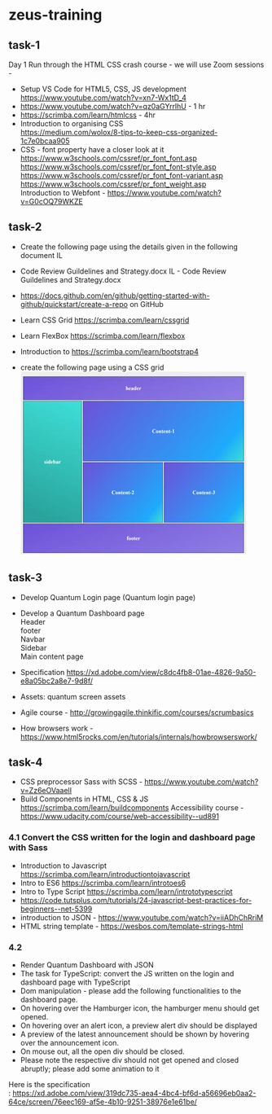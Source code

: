 # zeus-training

## task-1
Day 1 Run through the HTML CSS crash course - we will use Zoom sessions -  

- Setup VS Code for HTML5, CSS, JS development<br>
https://www.youtube.com/watch?v=xn7-Wx1tD_4 <br>
- https://www.youtube.com/watch?v=qz0aGYrrlhU  - 1 hr 
- https://scrimba.com/learn/htmlcss  - 4hr 
- Introduction to organising CSS  
https://medium.com/wolox/8-tips-to-keep-css-organized-1c7e0bcaa905 
- CSS - font property have a closer look at it<br> 
https://www.w3schools.com/cssref/pr_font_font.asp 
https://www.w3schools.com/cssref/pr_font_font-style.asp 
https://www.w3schools.com/cssref/pr_font_font-variant.asp 
https://www.w3schools.com/cssref/pr_font_weight.asp <br>
Introduction to Webfont - https://www.youtube.com/watch?v=G0cOQ79WKZE 

## task-2

- Create the following page using the details given in the following document IL 
- Code Review Guildelines and Strategy.docx
IL - Code Review Guildelines and Strategy.docx
- https://docs.github.com/en/github/getting-started-with-github/quickstart/create-a-repo on GitHub 
- Learn CSS Grid https://scrimba.com/learn/cssgrid 
- Learn FlexBox	https://scrimba.com/learn/flexbox 
- Introduction to https://scrimba.com/learn/bootstrap4  
 
- create the following page using a CSS grid  
 ![alt text](image.png)


## task-3
- Develop Quantum Login page (Quantum login page)
- Develop a Quantum Dashboard page <br>
Header<br>
footer<br>
Navbar<br>
Sidebar<br>
Main content page<br>
- Specification https://xd.adobe.com/view/c8dc4fb8-01ae-4826-9a50-e8a05bc2a8e7-9d8f/
- Assets: quantum screen assets
 
- Agile course - http://growingagile.thinkific.com/courses/scrumbasics
- How browsers work - https://www.html5rocks.com/en/tutorials/internals/howbrowserswork/

## task-4

- CSS preprocessor  Sass with SCSS - https://www.youtube.com/watch?v=Zz6eOVaaelI 
- Build Components in HTML, CSS & JS	https://scrimba.com/learn/buildcomponents 
Accessibility course - https://www.udacity.com/course/web-accessibility--ud891 

###  4.1 Convert the CSS written for the login and dashboard page with Sass 
 
- Introduction to Javascript https://scrimba.com/learn/introductiontojavascript 
- Intro to ES6	https://scrimba.com/learn/introtoes6 
- Intro to Type Script 	https://scrimba.com/learn/intrototypescript 
- https://code.tutsplus.com/tutorials/24-javascript-best-practices-for-beginners--net-5399     
- introduction to JSON -  https://www.youtube.com/watch?v=iiADhChRriM  
- HTML string template - https://wesbos.com/template-strings-html  
 
### 4.2
- Render Quantum Dashboard with JSON  
- The task for TypeScript: convert the JS written on the login and dashboard page with TypeScript  
- Dom manipulation -  please add the following functionalities to the dashboard page. 
- On hovering over the Hamburger icon, the hamburger menu should get opened.  
- On hovering over an alert icon, a preview alert div should be displayed   
- A preview of the latest announcement should be shown by hovering over the announcement icon. 
- On mouse out, all the open div should be closed. 
- Please note the respective div should not get opened and closed abruptly; please add some animation to it  

Here is the specification   
: https://xd.adobe.com/view/319dc735-aea4-4bc4-bf6d-a56696eb0aa2-64ce/screen/76eec169-af5e-4b10-9251-38976e1e61be/ 
